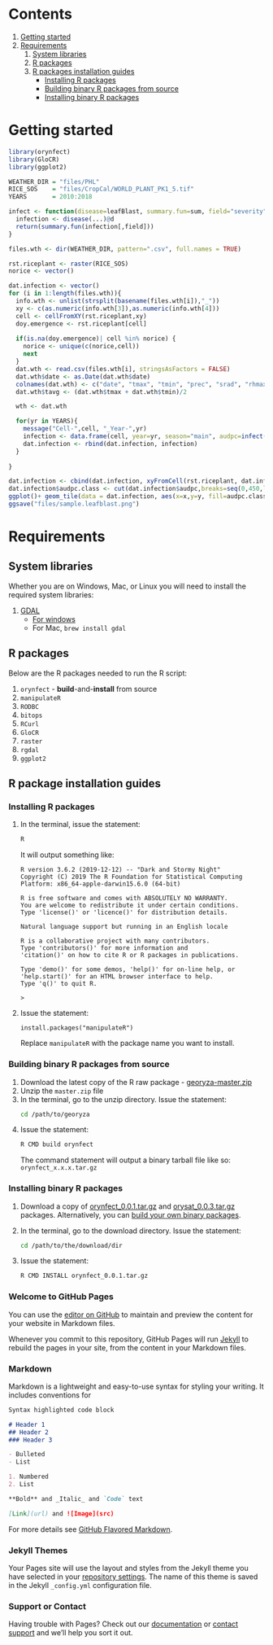 # Contents

1. [Getting started](#getting-started)
2. [Requirements](#requirements)
   1. [System libraries](#system-libraries)
   2. [R packages](#r-packages)
   3. [R packages installation guides](#r-packages-installation-guides)
      * [Installing R packages](#installing-r-packages)
      * [Building binary R packages from source](#building-binary-r-packages-from-source)
      * [Installing binary R packages](#installing-binary-r-packages)

# Getting started

```r
library(orynfect)
library(GloCR)
library(ggplot2)

WEATHER_DIR = "files/PHL"
RICE_SOS    = "files/CropCal/WORLD_PLANT_PK1_5.tif"
YEARS       = 2010:2018

infect <- function(disease=leafBlast, summary.fun=sum, field="severity", ...){
  infection <- disease(...)@d
  return(summary.fun(infection[,field]))
}

files.wth <- dir(WEATHER_DIR, pattern=".csv", full.names = TRUE)

rst.riceplant <- raster(RICE_SOS)
norice <- vector()

dat.infection <- vector()
for (i in 1:length(files.wth)){
  info.wth <- unlist(strsplit(basename(files.wth[i]),"_"))
  xy <- c(as.numeric(info.wth[3]),as.numeric(info.wth[4]))
  cell <- cellFromXY(rst.riceplant,xy)
  doy.emergence <- rst.riceplant[cell]
  
  if(is.na(doy.emergence)| cell %in% norice) {
    norice <- unique(c(norice,cell))
    next
  }
  dat.wth <- read.csv(files.wth[i], stringsAsFactors = FALSE)
  dat.wth$date <- as.Date(dat.wth$date)
  colnames(dat.wth) <- c("date", "tmax", "tmin", "prec", "srad", "rhmax","rhmin", "wind.morningmax", "wind.daymax", "wind.avg")
  dat.wth$tavg <- (dat.wth$tmax + dat.wth$tmin)/2

  wth <- dat.wth

  for(yr in YEARS){
    message("Cell-",cell, "_Year-",yr)
    infection <- data.frame(cell, year=yr, season="main", audpc=infect(wth=wth, crop.estabdate=dateFromDoy(doy.emergence,yr)))
    dat.infection <- rbind(dat.infection, infection)
  }
  
}

dat.infection <- cbind(dat.infection, xyFromCell(rst.riceplant, dat.infection$cell)) 
dat.infection$audpc.class <- cut(dat.infection$audpc,breaks=seq(0,450,length.out = 9))
ggplot()+ geom_tile(data = dat.infection, aes(x=x,y=y, fill=audpc.class )) +facet_wrap(~year) + scale_fill_brewer(palette = "Reds") + theme_dark() + theme(legend.position = "bottom")
ggsave("files/sample.leafblast.png")
```

# Requirements

## System libraries

Whether you are on Windows, Mac, or Linux you will need to install the required system libraries:

1. [GDAL](https://gdal.org/)
   * [For windows](https://trac.osgeo.org/osgeo4w/)
   * For Mac, `brew install gdal`

## R packages

Below are the R packages needed to run the R script:

1. `orynfect` - **build**-and-**install** from source
2. `manipulateR`
3. `RODBC`
4. `bitops`
5. `RCurl`
6. `GloCR`
7. `raster`
8. `rgdal`
9. `ggplot2`

## R package installation guides

### Installing R packages

1. In the terminal, issue the statement:
   ```bash
   R
   ```

   It will output something like:
   ```
   R version 3.6.2 (2019-12-12) -- "Dark and Stormy Night"
   Copyright (C) 2019 The R Foundation for Statistical Computing
   Platform: x86_64-apple-darwin15.6.0 (64-bit)

   R is free software and comes with ABSOLUTELY NO WARRANTY.
   You are welcome to redistribute it under certain conditions.
   Type 'license()' or 'licence()' for distribution details.

   Natural language support but running in an English locale

   R is a collaborative project with many contributors.
   Type 'contributors()' for more information and
   'citation()' on how to cite R or R packages in publications.

   Type 'demo()' for some demos, 'help()' for on-line help, or
   'help.start()' for an HTML browser interface to help.
   Type 'q()' to quit R.

   >
   ```
2. Issue the statement:
   ```
   install.packages("manipulateR")
   ```

   Replace `manipulateR` with the package name you want to install.


### Building binary R packages from source

1. Download the latest copy of the R raw package - [georyza-master.zip](https://github.com/jaunario/georyza/archive/master.zip)
2. Unzip the `master.zip` file
3. In the terminal, go to the unzip directory. Issue the statement:
   ```bash
   cd /path/to/georyza
   ```
4. Issue the statement:
   ```bash
   R CMD build orynfect
   ```
   The command statement will output a binary tarball file like so: `orynfect_x.x.x.tar.gz`

### Installing binary R packages

1. Download a copy of [orynfect_0.0.1.tar.gz](#) and [orysat_0.0.3.tar.gz](#) packages. Alternatively, you can [build your own binary packages](#building-binary-packages).

2. In the terminal, go to the download directory. Issue the statement:
   ```bash
   cd /path/to/the/download/dir
   ```

3. Issue the statement:
   ```bash
   R CMD INSTALL orynfect_0.0.1.tar.gz
   ```



### Welcome to GitHub Pages

You can use the [editor on GitHub](https://github.com/jaunario/georyza/edit/master/README.md) to maintain and preview the content for your website in Markdown files.

Whenever you commit to this repository, GitHub Pages will run [Jekyll](https://jekyllrb.com/) to rebuild the pages in your site, from the content in your Markdown files.

### Markdown

Markdown is a lightweight and easy-to-use syntax for styling your writing. It includes conventions for

```markdown
Syntax highlighted code block

# Header 1
## Header 2
### Header 3

- Bulleted
- List

1. Numbered
2. List

**Bold** and _Italic_ and `Code` text

[Link](url) and ![Image](src)
```

For more details see [GitHub Flavored Markdown](https://guides.github.com/features/mastering-markdown/).

### Jekyll Themes

Your Pages site will use the layout and styles from the Jekyll theme you have selected in your [repository settings](https://github.com/jaunario/georyza/settings). The name of this theme is saved in the Jekyll `_config.yml` configuration file.

### Support or Contact

Having trouble with Pages? Check out our [documentation](https://help.github.com/categories/github-pages-basics/) or [contact support](https://github.com/contact) and we’ll help you sort it out.
